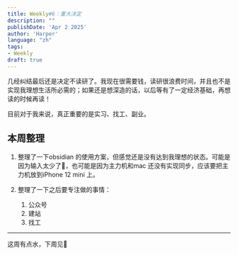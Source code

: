 ```yaml
---
title: Weekly#6：重大决定
description: ""
publishDate: 'Apr 2 2025'
author: 'Harper'
language: "zh"
tags: 
- Weekly
draft: true
---
```

几经纠结最后还是决定不读研了。我现在很需要钱，读研很浪费时间，并且也不是实现我理想生活所必需的；如果还是想深造的话，以后等有了一定经济基础，再想读的时候再读！

目前对于我来说，真正重要的是实习、找工、副业。

## 本周整理

1. 整理了一下obsidian 的使用方案，但感觉还是没有达到我理想的状态。可能是因为输入太少了🤔，也可能是因为主力机和mac 还没有实现同步，应该要把主力机放到iPhone 12 mini 上。

2. 整理了一下之后要专注做的事情：
	1. 公众号
	2. 建站
	3. 找工

---
这周有点水，下周见👋